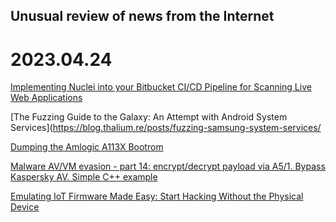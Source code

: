 ## Unusual review of news from the Internet

# 2023.04.24

[Implementing Nuclei into your Bitbucket CI/CD Pipeline for Scanning Live Web Applications](https://blog.projectdiscovery.io/implementing-nuclei-into-your-bitbucket-ci-cd-pipeline-for-scanning-live-web-applications/)

[The Fuzzing Guide to the Galaxy: An Attempt with Android System Services](https://blog.thalium.re/posts/fuzzing-samsung-system-services/

[Dumping the Amlogic A113X Bootrom](https://haxx.in/posts/dumping-the-amlogic-a113x-bootrom/)

[Malware AV/VM evasion - part 14: encrypt/decrypt payload via A5/1. Bypass Kaspersky AV. Simple C++ example](https://cocomelonc.github.io/malware/2023/03/24/malware-av-evasion-14.html)

[Emulating IoT Firmware Made Easy: Start Hacking Without the Physical Device](https://boschko.ca/qemu-emulating-firmware/)
